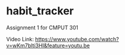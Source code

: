 # habit_tracker
Assignment 1 for CMPUT 301

Video Link: https://www.youtube.com/watch?v=wKm7blti3HI&feature=youtu.be
